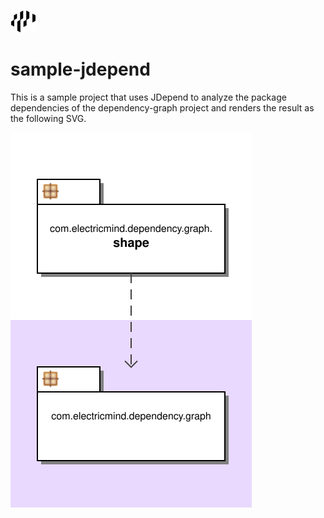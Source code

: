 ![Electric Mind Logo](../etc/images/electricMindLogo.png "Electric Mind (formerly Intelliware)")

# sample-jdepend

This is a sample project that uses JDepend to analyze the package dependencies of the dependency-graph project
and renders the result as the following SVG.

![Dependency Graph](../etc/samples/dependencyGraphPackageGraph.svg)

